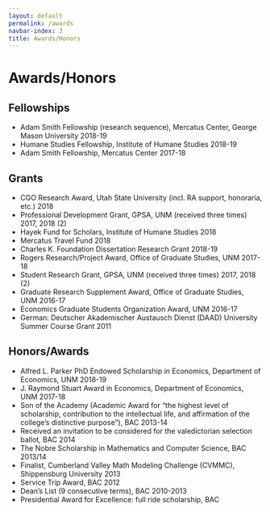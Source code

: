 ```yaml
---
layout: default
permalink: /awards
navbar-index: 3
title: Awards/Honors
---
```


Awards/Honors
========

Fellowships
-----------

- Adam Smith Fellowship (research sequence), Mercatus Center, George Mason University 2018-19
- Humane Studies Fellowship, Institute of Humane Studies 2018-19
- Adam Smith Fellowship, Mercatus Center 2017-18

Grants
------

- CGO Research Award, Utah State University (incl. RA support, honoraria, etc.) 2018
- Professional Development Grant, GPSA, UNM (received three times) 2017, 2018 (2)
- Hayek Fund for Scholars, Institute of Humane Studies 2018
- Mercatus Travel Fund 2018
- Charles K. Foundation Dissertation Research Grant 2018-19
- Rogers Research/Project Award, Office of Graduate Studies, UNM 2017-18
- Student Research Grant, GPSA, UNM (received three times) 2017, 2018 (2)
- Graduate Research Supplement Award, Office of Graduate Studies, UNM 2016-17
- Economics Graduate Students Organization Award, UNM 2016-17
- German: Deutscher Akademischer Austausch Dienst (DAAD) University Summer Course Grant 2011


Honors/Awards
-------------

- Alfred L. Parker PhD Endowed Scholarship in Economics, Department of Economics, UNM 2018-19
- J. Raymond Stuart Award in Economics, Department of Economics, UNM 2017-18
- Son of the Academy (Academic Award for “the highest level of scholarship, contribution to the intellectual life, and affirmation of the college’s distinctive purpose”), BAC 2013-14
- Received an invitation to be considered for the valedictorian selection ballot, BAC 2014
- The Nobre Scholarship in Mathematics and Computer Science, BAC 2013/14
- Finalist, Cumberland Valley Math Modeling Challenge (CVMMC), Shippensburg University 2013
- Service Trip Award, BAC 2012
- Dean’s List (9 consecutive terms), BAC 2010-2013
- Presidential Award for Excellence: full ride scholarship, BAC
